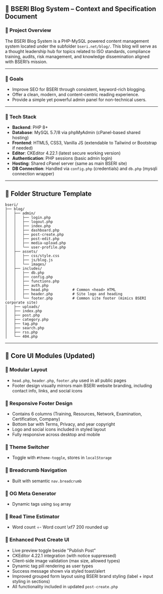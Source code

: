 ## 📘 BSERI Blog System – Context and Specification Document

### 🏩 Project Overview

The BSERI Blog System is a PHP-MySQL powered content management system located under the subfolder `bseri.net/blog/`. This blog will serve as a thought leadership hub for topics related to ISO standards, compliance training, audits, risk management, and knowledge dissemination aligned with BSERI’s mission.

---

### 🎯 Goals

- Improve SEO for BSERI through consistent, keyword-rich blogging.
- Offer a clean, modern, and content-centric reading experience.
- Provide a simple yet powerful admin panel for non-technical users.

---

### 🔧 Tech Stack

- **Backend**: PHP 8+
- **Database**: MySQL 5.7/8 via phpMyAdmin (cPanel-based shared hosting)
- **Frontend**: HTML5, CSS3, Vanilla JS (extendable to Tailwind or Bootstrap if needed)
- **Editor**: CKEditor 4.22.1 (latest secure working version)
- **Authentication**: PHP sessions (basic admin login)
- **Hosting**: Shared cPanel server (same as main BSERI site)
- **DB Connection**: Handled via `config.php` (credentials) and `db.php` (mysqli connection wrapper)

---

## 📁 Folder Structure Template

```
bseri/
├── blog/
│   ├── admin/
│   │   ├── login.php
│   │   ├── logout.php
│   │   ├── index.php
│   │   ├── dashboard.php
│   │   ├── post-create.php
│   │   ├── post-edit.php
│   │   ├── media-upload.php
│   │   └── user-profile.php
│   ├── assets/
│   │   ├── css/style.css
│   │   ├── js/blog.js
│   │   └── images/
│   ├── includes/
│   │   ├── db.php
│   │   ├── config.php
│   │   ├── functions.php
│   │   ├── auth.php
│   │   ├── head.php           # Common <head> HTML
│   │   ├── header.php         # Site logo and heading
│   │   └── footer.php         # Common site footer (mimics BSERI corporate site)
│   ├── uploads/
│   ├── index.php
│   ├── post.php
│   ├── category.php
│   ├── tag.php
│   ├── search.php
│   ├── rss.php
│   └── 404.php
```

---

## 🧠 Core UI Modules (Updated)

### 🔸 Modular Layout

- `head.php`, `header.php`, `footer.php` used in all public pages
- Footer design visually mirrors main BSERI website branding, including contact info, links, and social icons

### 🔸 Responsive Footer Design

- Contains 6 columns (Training, Resources, Network, Examination, Certification, Company)
- Bottom bar with Terms, Privacy, and year copyright
- Logo and social icons included in styled layout
- Fully responsive across desktop and mobile

### 🔸 Theme Switcher

- Toggle with `#theme-toggle`, stores in `localStorage`

### 🔸 Breadcrumb Navigation

- Built with semantic `nav.breadcrumb`

### 🔸 OG Meta Generator

- Dynamic tags using `$og` array

### 🔸 Read Time Estimator

- Word count ÷- Word count \xf7 200 rounded up

### 🔸 Enhanced Post Create UI

- Live preview toggle beside "Publish Post"
- CKEditor 4.22.1 integration (with notice suppressed)
- Client-side image validation (max size, allowed types)
- Dynamic tag pill rendering as user types
- Success message shown via styled toast/alert
- Improved grouped form layout using BSERI brand styling (label + input styling in sections)
- All functionality included in updated `post-create.php`
